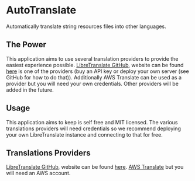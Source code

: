 # AutoTranslate
Automatically translate string resources files into other languages.

## The Power
This application aims to use several translation providers to provide the easiest experience possible. [LibreTranslate GitHub](https://github.com/LibreTranslate/LibreTranslate), website can be found [here](https://libretranslate.com/) is one of the providers (buy an API key or deploy your own server (see GitHub for how to do that)). Additionally AWS Translate can be used as a provider but you will need your own credentials. Other providers will be added in the future.

## Usage
This application aims to keep is self free and MIT licensed. The various translations providers will need credentials so we recommend deploying your own LibreTranslate instance and connecting to that for free.

## Translations Providers
[LibreTranslate GitHub](https://github.com/LibreTranslate/LibreTranslate), website can be found [here](https://libretranslate.com/).
[AWS Translate](https://aws.amazon.com/translate/) but you will need an AWS account.
